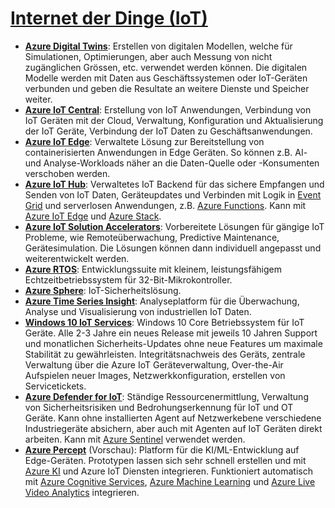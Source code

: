 # [Internet der Dinge (IoT)]

* **[Azure Digital Twins]**: Erstellen von digitalen Modellen, welche für
    Simulationen, Optimierungen, aber auch Messung von nicht zugänglichen
    Grössen, etc. verwendet werden können. Die digitalen Modelle werden mit
    Daten aus Geschäftssystemen oder IoT-Geräten verbunden und geben die
    Resultate an weitere Dienste und Speicher weiter.
* **[Azure IoT Central]**: Erstellung von IoT Anwendungen, Verbindung von IoT
    Geräten mit der Cloud, Verwaltung, Konfiguration und Aktualisierung der
    IoT Geräte, Verbindung der IoT Daten zu Geschäftsanwendungen.
* **[Azure IoT Edge]**<a name="iot-edge"></a>: Verwaltete Lösung zur
    Bereitstellung von containerisierten Anwendungen in Edge Geräten. So
    können z.B. AI- und Analyse-Workloads näher an die Daten-Quelle oder
    -Konsumenten verschoben werden.
* **[Azure IoT Hub]**: Verwaltetes IoT Backend für das sichere Empfangen und
    Senden von IoT Daten, Geräteupdates und Verbinden mit Logik in [Event
    Grid](/integration.md#event-grid) und serverlosen Anwendungen, z.B.
    [Azure Functions](./compute.md#functions). Kann mit [Azure IoT
    Edge](#iot-edge) und [Azure Stack](hybrid-multicloud.md#stack).
* **[Azure IoT Solution Accelerators]**: Vorbereitete Lösungen für gängige IoT
    Probleme, wie Remoteüberwachung, Predictive Maintenance,
    Gerätesimulation. Die Lösungen können dann individuell angepasst und
    weiterentwickelt werden.
* **[Azure RTOS]**: Entwicklungssuite mit kleinem, leistungsfähigem
    Echtzeitbetriebssystem für 32-Bit-Mikrokontroller.
* **[Azure Sphere]**: IoT-Sicherheitslösung.
* **[Azure Time Series Insight]**: Analyseplatform für die Überwachung, Analyse
    und Visualisierung von industriellen IoT Daten.
* **[Windows 10 IoT Services]**: Windows 10 Core Betriebssystem für IoT Geräte.
    Alle 2-3 Jahre ein neues Release mit jeweils 10 Jahren Support und
    monatlichen Sicherheits-Updates ohne neue Features um maximale Stabilität
    zu gewährleisten. Integritätsnachweis des Geräts, zentrale Verwaltung
    über die Azure IoT Geräteverwaltung, Over-the-Air Aufspielen neuer
    Images, Netzwerkkonfiguration, erstellen von Servicetickets.
* **[Azure Defender for IoT]**: Ständige Ressourcenermittlung, Verwaltung von
    Sicherheitsrisiken und Bedrohungserkennung für IoT und OT Geräte. Kann
    ohne installierten Agent auf Netzwerkebene verschiedene Industriegeräte
    absichern, aber auch mit Agenten auf IoT Geräten direkt arbeiten. Kann
    mit [Azure Sentinel](/security.md#sentinel) verwendet werden.
* **[Azure Percept]** (Vorschau): Platform für die KI/ML-Entwicklung auf
    Edge-Geräten. Prototypen lassen sich sehr schnell erstellen und mit
    [Azure KI](/ai-machine-learning.md) und Azure IoT Diensten integrieren.
    Funktioniert automatisch mit [Azure Cognitive
    Services](/ai-machine-learning.md#cognitive), [Azure Machine
    Learning](/ai-machine-learning.md#machine-learning) und [Azure Live Video
    Analytics](/media.md#live-video-analytics) integrieren.

[Internet der Dinge (IoT)]: https://azure.microsoft.com/de-de/services/#iot
[Azure Digital Twins]: https://azure.microsoft.com/de-de/services/digital-twins/
[Azure IoT Central]: https://azure.microsoft.com/de-de/services/iot-central/
[Azure IoT Edge]: https://azure.microsoft.com/de-de/services/iot-edge/
[Azure IoT Hub]: https://azure.microsoft.com/de-de/services/iot-hub/
[Azure IoT Solution Accelerators]: https://azure.microsoft.com/de-de/features/iot-accelerators/
[Azure RTOS]: https://azure.microsoft.com/de-de/services/rtos/
[Azure Sphere]: https://azure.microsoft.com/de-de/services/azure-sphere/
[Azure Time Series Insight]: https://azure.microsoft.com/de-de/services/time-series-insights/
[Windows 10 IoT Services]: https://azure.microsoft.com/de-de/services/windows-10-iot-core/
[Azure Defender for IoT]: https://azure.microsoft.com/de-de/services/azure-defender-for-iot/
[Azure Percept]: https://azure.microsoft.com/de-de/services/azure-percept/

